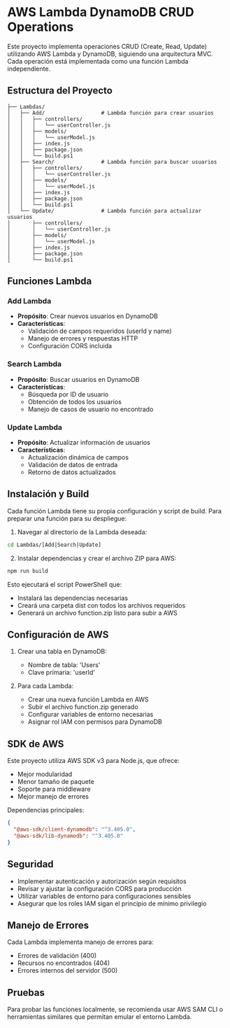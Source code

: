 # AWS Lambda DynamoDB CRUD Operations

Este proyecto implementa operaciones CRUD (Create, Read, Update) utilizando AWS Lambda y DynamoDB, siguiendo una arquitectura MVC. Cada operación está implementada como una función Lambda independiente.

## Estructura del Proyecto

```
├── Lambdas/
│   ├── Add/                  # Lambda función para crear usuarios
│   │   ├── controllers/
│   │   │   └── userController.js
│   │   ├── models/
│   │   │   └── userModel.js
│   │   ├── index.js
│   │   ├── package.json
│   │   └── build.ps1
│   ├── Search/               # Lambda función para buscar usuarios
│   │   ├── controllers/
│   │   │   └── userController.js
│   │   ├── models/
│   │   │   └── userModel.js
│   │   ├── index.js
│   │   ├── package.json
│   │   └── build.ps1
│   └── Update/               # Lambda función para actualizar usuarios
│       ├── controllers/
│       │   └── userController.js
│       ├── models/
│       │   └── userModel.js
│       ├── index.js
│       ├── package.json
│       └── build.ps1
```

## Funciones Lambda

### Add Lambda
- **Propósito**: Crear nuevos usuarios en DynamoDB
- **Características**:
  - Validación de campos requeridos (userId y name)
  - Manejo de errores y respuestas HTTP
  - Configuración CORS incluida

### Search Lambda
- **Propósito**: Buscar usuarios en DynamoDB
- **Características**:
  - Búsqueda por ID de usuario
  - Obtención de todos los usuarios
  - Manejo de casos de usuario no encontrado

### Update Lambda
- **Propósito**: Actualizar información de usuarios
- **Características**:
  - Actualización dinámica de campos
  - Validación de datos de entrada
  - Retorno de datos actualizados

## Instalación y Build

Cada función Lambda tiene su propia configuración y script de build. Para preparar una función para su despliegue:

1. Navegar al directorio de la Lambda deseada:
```bash
cd Lambdas/[Add|Search|Update]
```

2. Instalar dependencias y crear el archivo ZIP para AWS:
```bash
npm run build
```

Esto ejecutará el script PowerShell que:
- Instalará las dependencias necesarias
- Creará una carpeta dist con todos los archivos requeridos
- Generará un archivo function.zip listo para subir a AWS

## Configuración de AWS

1. Crear una tabla en DynamoDB:
   - Nombre de tabla: 'Users'
   - Clave primaria: 'userId'

2. Para cada Lambda:
   - Crear una nueva función Lambda en AWS
   - Subir el archivo function.zip generado
   - Configurar variables de entorno necesarias
   - Asignar rol IAM con permisos para DynamoDB

## SDK de AWS

Este proyecto utiliza AWS SDK v3 para Node.js, que ofrece:
- Mejor modularidad
- Menor tamaño de paquete
- Soporte para middleware
- Mejor manejo de errores

Dependencias principales:
```json
{
  "@aws-sdk/client-dynamodb": "^3.405.0",
  "@aws-sdk/lib-dynamodb": "^3.405.0"
}
```

## Seguridad

- Implementar autenticación y autorización según requisitos
- Revisar y ajustar la configuración CORS para producción
- Utilizar variables de entorno para configuraciones sensibles
- Asegurar que los roles IAM sigan el principio de mínimo privilegio

## Manejo de Errores

Cada Lambda implementa manejo de errores para:
- Errores de validación (400)
- Recursos no encontrados (404)
- Errores internos del servidor (500)

## Pruebas

Para probar las funciones localmente, se recomienda usar AWS SAM CLI o herramientas similares que permitan emular el entorno Lambda.